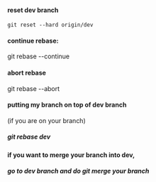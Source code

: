 #### reset dev branch

```
git reset --hard origin/dev
```

#### continue rebase:

git rebase --continue

#### abort rebase

git rebase --abort

#### putting my branch on top of dev branch

\(if you are on your branch\)

##### git rebase dev 



#### if you want to merge your branch into dev,

##### go to dev branch and do git merge your branch



